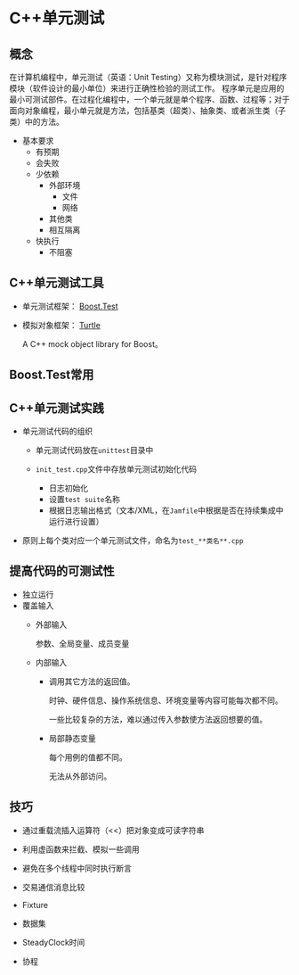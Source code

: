 # C++单元测试

## 概念

在计算机编程中，单元测试（英语：Unit Testing）又称为模块测试，是针对程序模块（软件设计的最小单位）来进行正确性检验的测试工作。
程序单元是应用的最小可测试部件。在过程化编程中，一个单元就是单个程序、函数、过程等；对于面向对象编程，最小单元就是方法，包括基类（超类）、抽象类、或者派生类（子类）中的方法。

* 基本要求
  * 有预期
  * 会失败
  * 少依赖
    * 外部环境
      * 文件
      * 网络
    * 其他类
    * 相互隔离
  * 快执行
    * 不阻塞

## C++单元测试工具

* 单元测试框架： [Boost.Test](http://www.boost.org/libs/test) 
* 模拟对象框架： [Turtle](http://turtle.sourceforge.net/)

  A C++ mock object library for Boost。

## Boost.Test常用

## C++单元测试实践

* 单元测试代码的组织
  * 单元测试代码放在``unittest``目录中

  * ``init_test.cpp``文件中存放单元测试初始化代码
    * 日志初始化
    * 设置``test suite``名称
    * 根据日志输出格式（文本/XML，在``Jamfile``中根据是否在持续集成中运行进行设置）

* 原则上每个类对应一个单元测试文件，命名为``test_**类名**.cpp``

## 提高代码的可测试性

* 独立运行
* 覆盖输入
  * 外部输入

    参数、全局变量、成员变量

  * 内部输入
    * 调用其它方法的返回值。
    
      时钟、硬件信息、操作系统信息、环境变量等内容可能每次都不同。
   
      一些比较复杂的方法，难以通过传入参数使方法返回想要的值。

    * 局部静态变量
    
      每个用例的值都不同。
    
      无法从外部访问。

## 技巧

* 通过重载流插入运算符（<<）把对象变成可读字符串

* 利用虚函数来拦截、模拟一些调用

* 避免在多个线程中同时执行断言

* 交易通信消息比较

* Fixture

* 数据集

* SteadyClock时间

* 协程
